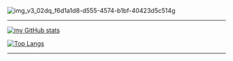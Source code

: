 
![img_v3_02dq_f6d1a1d8-d555-4574-b1bf-40423d5c514g](https://github.com/user-attachments/assets/3d954f47-bd92-458f-8beb-de753c76b96f)
***
[![my GitHub stats](https://github-readme-stats.vercel.app/api?username=HwzLoveDz&show_icons=true&theme=synthwave)](https://github.com/anuraghazra/github-readme-stats)

[![Top Langs](https://github-readme-stats.vercel.app/api/top-langs/?username=HwzLoveDz&layout=compact&theme=synthwave)](https://github.com/anuraghazra/github-readme-stats)
***
